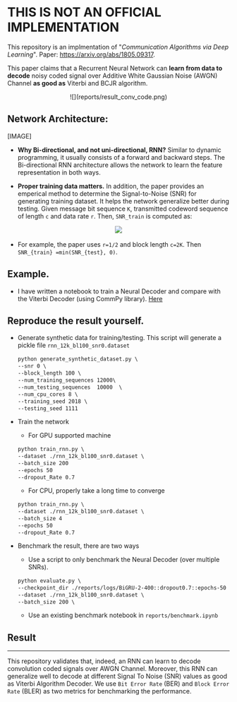 # THIS IS NOT AN OFFICIAL IMPLEMENTATION

This repository is an implmentation of "*Communication Algorithms via Deep Learning*". Paper: https://arxiv.org/abs/1805.09317.

This paper claims that a Recurrent Neural Network can **learn from data to decode** noisy coded signal over Additive White Gaussian Noise (AWGN) Channel **as good as** Viterbi and BCJR algorithm. 

<p align="center">![](reports/result_conv_code.png)</p>

## Network Architecture:

[IMAGE]

* **Why Bi-directional, and not uni-directional, RNN?** Similar to dynamic programming, it usually consists of a forward and backward steps. The Bi-directional RNN architecture allows the network to learn the feature representation in both ways.

* **Proper training data matters.** In addition, the paper provides an emperical method to determine the Signal-to-Noise (SNR) for generating training dataset. It helps the network generalize better during testing. Given message bit sequence `K`, transmitted codeword sequence of length `c` and data rate `r`. Then, `SNR_train` is computed as:

<p align="center">
<img src=https://latex.codecogs.com/gif.latex?%24%24SNR_%7Btrain%7D%3Dmin%5C%7BSNR_%7Btest%7D%2C%2010log_%7B10%7D%282%5E%7B2r%7D%20-%201%29%5C%7D%5Cspace%5Cspace%20%5Ctext%7B%28Appendix%20D%29%7D%24%24 /></p>
  
* For example, the paper uses `r=1/2` and block length `c=2K`. Then `SNR_{train} =min(SNR_{test}, 0)`.

## Example.

* I have written a notebook to train a Neural Decoder and compare with the Viterbi Decoder (using CommPy library). [Here](https://colab.research.google.com/drive/1kHtV3seHqyQfnssdEtbpRSUwIKhIDL93)

## Reproduce the result yourself.

* Generate synthetic data for training/testing. This script will generate a pickle file `rnn_12k_bl100_snr0.dataset`

    ```shell
    python generate_synthetic_dataset.py \
    --snr 0 \
    --block_length 100 \
    --num_training_sequences 12000\
    --num_testing_sequences  10000  \
    --num_cpu_cores 8 \
    --training_seed 2018 \
    --testing_seed 1111
    ```

* Train the network
  * For GPU supported machine
  ```
  python train_rnn.py \
  --dataset ./rnn_12k_bl100_snr0.dataset \
  --batch_size 200
  --epochs 50
  --dropout_Rate 0.7
  ```
  * For CPU, properly take a long time to converge
  ```
  python train_rnn.py \
  --dataset ./rnn_12k_bl100_snr0.dataset \
  --batch_size 4
  --epochs 50
  --dropout_Rate 0.7
  ```

* Benchmark the result, there are two ways
  * Use a script to only benchmark the Neural Decoder (over multiple SNRs).
  ```
  python evaluate.py \
  --checkpoint_dir ./reports/logs/BiGRU-2-400::dropout0.7::epochs-50
  --dataset ./rnn_12k_bl100_snr0.dataset \
  --batch_size 200 \
  ```
   * Use an existing benchmark notebook in `reports/benchmark.ipynb` 

## Result
---
This repository validates that, indeed, an RNN can learn to decode convolution coded signals over AWGN Channel. Moreover, this RNN can generalize well to decode at different Signal To Noise (SNR) values as good as Viterbi Algorithm Decoder. We use `Bit Error Rate` (BER) and `Block Error Rate` (BLER) as two metrics for benchmarking the performance.

